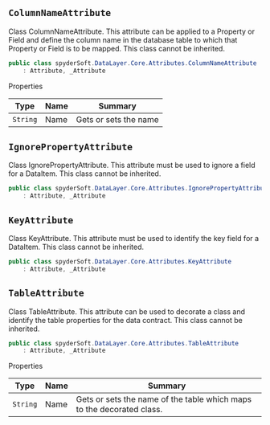 ## `ColumnNameAttribute`

Class ColumnNameAttribute.  This attribute can be applied to a Property or Field and define the column name in the database table  to which that Property or Field is to be mapped. This class cannot be inherited.
```csharp
public class spyderSoft.DataLayer.Core.Attributes.ColumnNameAttribute
    : Attribute, _Attribute

```

Properties

| Type | Name | Summary | 
| --- | --- | --- | 
| `String` | Name | Gets or sets the name | 


## `IgnorePropertyAttribute`

Class IgnorePropertyAttribute. This attribute must be used to ignore a field for a DataItem.  This class cannot be inherited.
```csharp
public class spyderSoft.DataLayer.Core.Attributes.IgnorePropertyAttribute
    : Attribute, _Attribute

```

## `KeyAttribute`

Class KeyAttribute. This attribute must be used to identify the key field for a DataItem.  This class cannot be inherited.
```csharp
public class spyderSoft.DataLayer.Core.Attributes.KeyAttribute
    : Attribute, _Attribute

```

## `TableAttribute`

Class TableAttribute.  This attribute can be used to decorate a class and identify the table properties for  the data contract.  This class cannot be inherited.
```csharp
public class spyderSoft.DataLayer.Core.Attributes.TableAttribute
    : Attribute, _Attribute

```

Properties

| Type | Name | Summary | 
| --- | --- | --- | 
| `String` | Name | Gets or sets the name of the table which maps to the decorated class. | 


